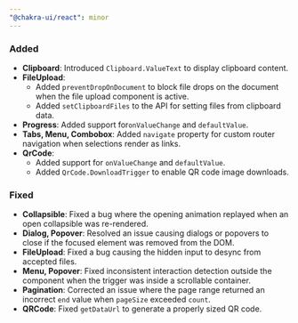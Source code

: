 ```yaml
---
"@chakra-ui/react": minor
---
```


### Added

- **Clipboard**: Introduced `Clipboard.ValueText` to display clipboard content.
- **FileUpload**:
  - Added `preventDropOnDocument` to block file drops on the document when the
    file upload component is active.
  - Added `setClipboardFiles` to the API for setting files from clipboard data.
- **Progress**: Added support for`onValueChange` and `defaultValue`.
- **Tabs, Menu, Combobox**: Added `navigate` property for custom router
  navigation when selections render as links.
- **QrCode**:
  - Added support for `onValueChange` and `defaultValue`.
  - Added `QrCode.DownloadTrigger` to enable QR code image downloads.

### Fixed

- **Collapsible**: Fixed a bug where the opening animation replayed when an open
  collapsible was re-rendered.
- **Dialog, Popover**: Resolved an issue causing dialogs or popovers to close if
  the focused element was removed from the DOM.
- **FileUpload**: Fixed a bug causing the hidden input to desync from accepted
  files.
- **Menu, Popover**: Fixed inconsistent interaction detection outside the
  component when the trigger was inside a scrollable container.
- **Pagination**: Corrected an issue where the page range returned an incorrect
  `end` value when `pageSize` exceeded `count`.
- **QRCode**: Fixed `getDataUrl` to generate a properly sized QR code.
